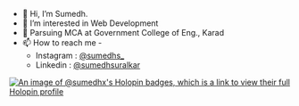 - 👋 Hi, I’m Sumedh.
- 👀 I’m interested in Web Development
- 🌱 Parsuing MCA at Government College of Eng., Karad
- 📫 How to reach me -
  - Instagram : [@sumedhs_](https://www.instagram.com/sumedhs_/)
  -  Linkedin   : [@sumedhsuralkar](https://www.linkedin.com/in/sumedhsuralkar/)
 
[![An image of @sumedhx's Holopin badges, which is a link to view their full Holopin profile](https://holopin.me/sumedhx)](https://holopin.io/@sumedhx)

<!---
sumedhx/sumedhx is a ✨ special ✨ repository because its `README.md` (this file) appears on your GitHub profile.
You can click the Preview link to take a look at your changes.
--->

